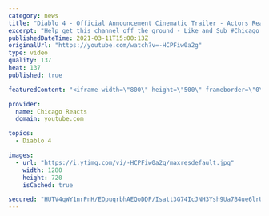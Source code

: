 ```yaml
---
category: news
title: "Diablo 4 - Official Announcement Cinematic Trailer - Actors React"
excerpt: "Help get this channel off the ground - Like and Sub #Chicago #Blind #React."
publishedDateTime: 2021-03-11T15:00:13Z
originalUrl: "https://youtube.com/watch?v=-HCPFiw0a2g"
type: video
quality: 137
heat: 137
published: true

featuredContent: "<iframe width=\"800\" height=\"500\" frameborder=\"0\" src=\"https://www.youtube.com/embed/-HCPFiw0a2g\" allow=\"accelerometer; autoplay; encrypted-media; gyroscope; picture-in-picture\" allowfullscreen></iframe>"

provider:
  name: Chicago Reacts
  domain: youtube.com

topics:
  - Diablo 4

images:
  - url: "https://i.ytimg.com/vi/-HCPFiw0a2g/maxresdefault.jpg"
    width: 1280
    height: 720
    isCached: true

secured: "HUTV4qWY1nrPnH/EOpuqrbhAEQoDDP/Isatt3G74IcJNH3Ysh9Ua7B4ue6lrUwKI1srmZo/4NChNV3/USsT74vSr/yTy80hCrIO3PAPY0jgb5+9dWh9s95VBfOSBNgkF+c9/ijECwtrFxQYI4gSGgvZaR6KBNp849yK2royhj4v+hPt4t8/SbR+S5SRAx5ufqIXtAVpQCjC2mzsGFvMwMG77yaQVNyK4mfvLWaPrOIzTmu3mNXX89HxCIh7OTN+ZoeERl4uPejycecFdH5p5tLdA72/0uSOtuL72/NpkmRoTJu8B0uMrbdFOJls0YkiadIcscIbP/cItxbuWUbHW5jnuY9QgzYpI0jd/Oxzzvep2a6DZWjboRqZe4bsjmN2wbAVWQdsOI9caW2DDYCuVyP/MblbkRYC+eUBHhVQlQ2/cTyA/cgzTEI7urQ61S7Ay;7rDJzA+xzfZgSR9k75Fiqg=="
---
```


